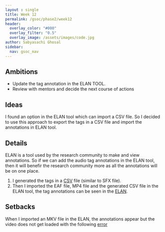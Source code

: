 ```yaml
---
layout : single 
title: Week 12 
permalink: /gsoc/phase2/week12
header:
  overlay_color: "#000"
  overlay_filter: "0.5"
  overlay_image: /assets/images/code.jpg
author: Sabyasachi Ghosal
sidebar:
  nav: gsoc_nav
---
```


## Ambitions
- Update the tag annotation in the ELAN TOOL.
- Review with mentors and decide the next course of actions

## Ideas
I found an option in the ELAN tool which can import a CSV file. So I decided to use this approach to export the tags in a CSV file and import the annotations in ELAN tool.

## Details
ELAN is a tool used by the research community to make and view annotations. So if we can add the audio tag annotations in the ELAN tool, then it will benefir the research community more as all the annotations will be on one place.
1. I generated the tags in a [CSV](https://github.com/technosaby/gsoc2022/blob/main/tagging_audio_effects/samples/2022-07-10_PresidentXiJinping-Why_I_proposed_the_Belt_and_Road-hNKTbMx8PFk.csv) file (similar to SFX file). 
2. Then I imported the EAF file, MP4 file and the generated CSV file in the ELAN tool, the tag annotations can be seen in the [ELAN](../../../assets/images/gsoc/elan_tag_mp4_sample.png). 


## Setbacks
When I imported an MKV file in the ELAN, the annotations appear but the video does not get loaded with the following [error](../../../assets/images/gsoc/error_elan_mkv.png) 
